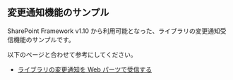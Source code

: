 ## 変更通知機能のサンプル

SharePoint Framework v1.10 から利用可能となった、ライブラリの変更通知受信機能のサンプルです。

以下のページと合わせて参考にしてください。
* [ライブラリの変更通知を Web パーツで受信する](https://sharepoint.orivers.jp/article/10185)
